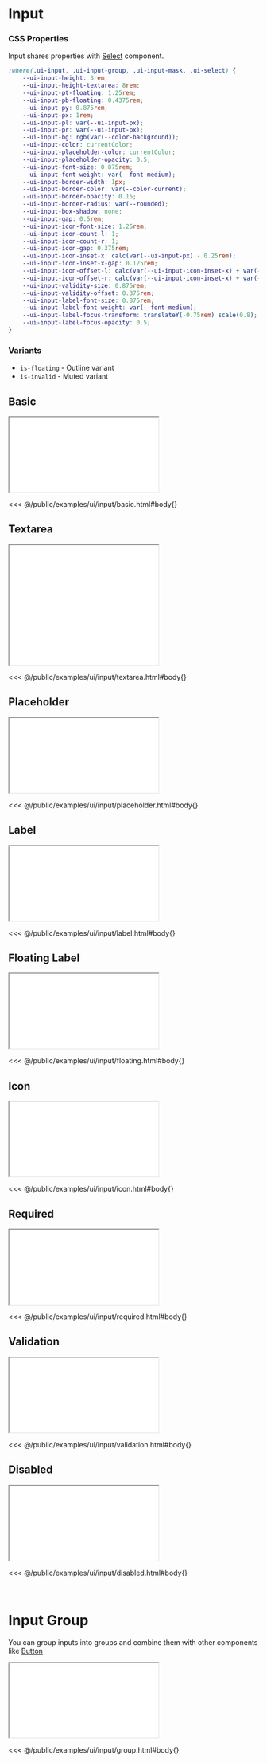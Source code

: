 # Input

### CSS Properties

Input shares properties with [Select](/docs/ui/select) component.

```css
:where(.ui-input, .ui-input-group, .ui-input-mask, .ui-select) {
    --ui-input-height: 3rem;
    --ui-input-height-textarea: 8rem;
    --ui-input-pt-floating: 1.25rem;
    --ui-input-pb-floating: 0.4375rem;
    --ui-input-py: 0.875rem;
    --ui-input-px: 1rem;
    --ui-input-pl: var(--ui-input-px);
    --ui-input-pr: var(--ui-input-px);
    --ui-input-bg: rgb(var(--color-background));
    --ui-input-color: currentColor;
    --ui-input-placeholder-color: currentColor;
    --ui-input-placeholder-opacity: 0.5;
    --ui-input-font-size: 0.875rem;
    --ui-input-font-weight: var(--font-medium);
    --ui-input-border-width: 1px;
    --ui-input-border-color: var(--color-current);
    --ui-input-border-opacity: 0.15;
    --ui-input-border-radius: var(--rounded);
    --ui-input-box-shadow: none;
    --ui-input-gap: 0.5rem;
    --ui-input-icon-font-size: 1.25rem;
    --ui-input-icon-count-l: 1;
    --ui-input-icon-count-r: 1;
    --ui-input-icon-gap: 0.375rem;
    --ui-input-icon-inset-x: calc(var(--ui-input-px) - 0.25rem);
    --ui-input-icon-inset-x-gap: 0.125rem;
    --ui-input-icon-offset-l: calc(var(--ui-input-icon-inset-x) + var(--ui-input-icon-inset-x-gap) + (var(--ui-input-icon-font-size) + var(--ui-input-icon-gap)) * var(--ui-input-icon-count-l));
    --ui-input-icon-offset-r: calc(var(--ui-input-icon-inset-x) + var(--ui-input-icon-inset-x-gap) + (var(--ui-input-icon-font-size) + var(--ui-input-icon-gap)) * var(--ui-input-icon-count-r));
    --ui-input-validity-size: 0.875rem;
    --ui-input-validity-offset: 0.375rem;
    --ui-input-label-font-size: 0.875rem;
    --ui-input-label-font-weight: var(--font-medium);
    --ui-input-label-focus-transform: translateY(-0.75rem) scale(0.8);
    --ui-input-label-focus-opacity: 0.5;
}
```

### Variants

* `is-floating` - Outline variant
* `is-invalid` - Muted variant

## Basic

<iframe src="/examples/ui/input/basic.html"></iframe>

<<< @/public/examples/ui/input/basic.html#body{}

## Textarea

<iframe src="/examples/ui/input/textarea.html" style="height: 15rem"></iframe>

<<< @/public/examples/ui/input/textarea.html#body{}

## Placeholder

<iframe src="/examples/ui/input/placeholder.html"></iframe>

<<< @/public/examples/ui/input/placeholder.html#body{}

## Label

<iframe src="/examples/ui/input/label.html"></iframe>

<<< @/public/examples/ui/input/label.html#body{}

## Floating Label

<iframe src="/examples/ui/input/floating.html"></iframe>

<<< @/public/examples/ui/input/floating.html#body{}

## Icon

<iframe src="/examples/ui/input/icon.html"></iframe>

<<< @/public/examples/ui/input/icon.html#body{}

## Required

<iframe src="/examples/ui/input/required.html"></iframe>

<<< @/public/examples/ui/input/required.html#body{}

## Validation

<iframe src="/examples/ui/input/validation.html"></iframe>

<<< @/public/examples/ui/input/validation.html#body{}

## Disabled

<iframe src="/examples/ui/input/disabled.html"></iframe>

<<< @/public/examples/ui/input/disabled.html#body{}

<br>

# Input Group

You can group inputs into groups and combine them with other components like [Button](/docs/ui/button)

<iframe src="/examples/ui/input/group.html"></iframe>

<<< @/public/examples/ui/input/group.html#body{}
